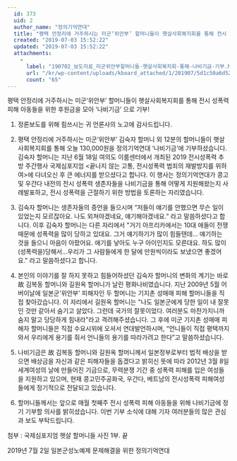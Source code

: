 ```yaml
---
  id: 373
  uid: 2
  author_name: "정의기억연대"
  title: "평택 안정리에 거주하시는 미군‘위안부’ 할머니들이 햇살사회복지회를 통해 전시 성폭력 피해 아동들을 위한 후원금을 모아 ‘나비기금’ 으로 기부!"
  created: "2019-07-03 15:52:22"
  updated: "2019-07-03 15:52:22"
  attachments: 
    - 
      label: "190702_보도자료_미군위안부할머니들-햇살사회복지회-통해-나비기금-기부.hwp"
      url: "/kr/wp-content/uploads/kboard_attached/1/201907/5d1c50a6d529c1305270.hwp"
      count: "65"
---
```

평택 안정리에 거주하시는 미군‘위안부’ 할머니들이 햇살사회복지회를 통해 
 전시 성폭력 피해 아동들을 위한 후원금을 모아 ‘나비기금’ 으로 기부!

1. 정론보도를 위해 힘쓰시는 귀 언론사의 노고에 감사드립니다.

2. 평택 안정리에 거주하시는 미군‘위안부’ 김숙자 할머니 외 12분의 할머니들이 햇살사회복지회를 통해 오늘 130,000원을 정의기억연대 ‘나비기금’에 기부하셨습니다. 김숙자 할머니는 지난 6월 18일 여의도 이룸센터에서 개최된 2019 전시성폭력 추방 주간행사 국제심포지엄 <끝나지 않는 고통, 전시성폭력 범죄의 재발방지를 위하여>에 다녀오신 후 큰 에너지를 받으셨다고 합니다. 이 행사는 정의기억연대가 콩고 및 우간다 내전의 전시 성폭력 생존자들을 나비기금을 통해 어떻게 지원해왔는지 사례발표하고, 전시 성폭력을 근절하기 위한 방법을 토론하는 자리였습니다. 

3. 김숙자 할머니는 생존자들의 증언을 들으시며 “저들이 얘기를 안했으면 무슨 일이 있었는지 모르잖아요. 나도 외쳐야겠네요, 얘기해야겠네요.” 라고 말씀하셨다고 합니다. 이후 김숙자 할머니는 다른 자리에서 "거기 아프리카에서는 10대 애들이 전쟁 때문에 성폭력을 많이 당하고 있대요. 그거 얘기하기가 많이 힘들텐데... 얘기하는 것을 들으니 마음이 아팠어요. 애기를 낳아도 누구 아이인지도 모른대요. 하도 많이 (성폭력을)당해서...우리가 그 사람들에게 한 달에 만원씩이라도 보냈으면 좋겠어요." 라고 말씀하셨다고 합니다. 

3. 본인의 이야기를 잘 하지 못하고 힘들어하셨던 김숙자 할머니의 변화의 계기는 바로 故 김복동 할머니와 길원옥 할머니가 날린 평화나비였습니다. 지난 2009년 5월 어버이날에 일본군'위안부' 피해자인 두 할머니는 기지촌 성매매 피해 할머니들을 직접 찾아갔습니다. 이 자리에서 길원옥 할머니는 "나도 일본군에게 당한 일이 내 잘못인 것만 같아서 숨기고 살았다. 그런데 국가의 잘못이었다. 여러분도 마찬가지니까 숨지 말고 당당하게 힘내라"라고 격려해주셨습니다. 그 후에 미군 기지촌 성매매 피해자 할머니들은 직접 수요시위에 오셔서 연대발언하시며, “언니들이 직접 평택까지 와서 우리에게 용기를 줘서 언니들의 용기를 따라가려고 한다”고 말씀하셨습니다. 

4. 나비기금은 故 김복동 할머니와 길원옥 할머니께서 일본정부로부터 법적 배상을 받으면 배상금을 자신과 같은 피해자들을 돕겠다고 밝히신 뜻에 따라 2012년 3월 8일 세계여성의 날에 만들어진 기금으로, 무력분쟁 기간 중 성폭력 피해를 입은 여성들을 지원하고 있으며, 현재 콩고민주공화국, 우간다, 베트남의 전시성폭력 피해여성들에게 정기적으로 전달되고 있습니다. 

5. 할머니들께서는 앞으로 매월 첫째주 전시 성폭력 피해 아동들을 위해 나비기금에 정기 기부할 의사를 밝히셨습니다. 이번 기부 소식에 대해 기자 여러분들의 많은 관심과 보도 부탁드립니다. 

첨부 : 국제심포지엄 햇살 할머니들 사진 1부. 끝 


2019년 7월 2일 
일본군성노예제 문제해결을 위한 정의기억연대